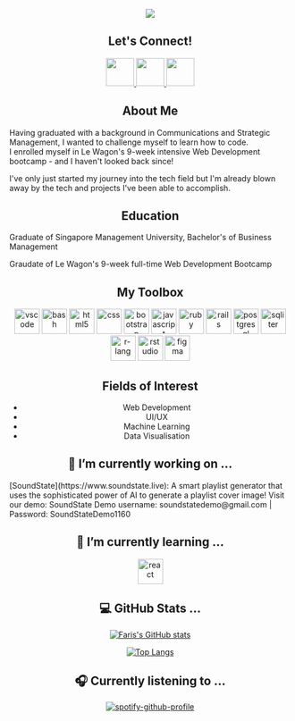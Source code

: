 
<p align="center">
  <img src="https://capsule-render.vercel.app/api?type=waving&color=0A4D68&fontColor=F4EEE0&height=300&section=header&text=Hello!%20I'm%20Faris%20👋&fontSize=90"/>
</p>

<h2 align="center">Let's Connect!</h2>

<div align="center">
  <a href="https://www.linkedin.com/in/farischew/">
    <img height="50" src="https://user-images.githubusercontent.com/118903492/232419109-73d63568-fbdf-47d8-aa38-68f89c5bc8f2.png"/>
  </a>

  <a href="https://https://t.me/farsichew">
    <img height="50" src="https://user-images.githubusercontent.com/118903492/232419416-ea4b717e-a7ce-4bc9-93b5-4a81a92e255a.png"/>
  </a>

  <a href="https://www.instagram.com/farischew/">
    <img height="50" src="https://user-images.githubusercontent.com/118903492/232419574-9cdd5bd5-556d-48a8-bd39-c76750fde6b6.png"/>
  </a>
</div>


<h2 align="center">About Me</h2>
<p>Having graduated with a background in Communications and Strategic Management, I wanted to challenge myself to learn how to code.<br>I enrolled myself in Le Wagon's 9-week intensive Web Development bootcamp - and I haven't looked back since!</p>

<p>I've only just started my journey into the tech field but I'm already blown away by the tech and projects I've been able to accomplish.<p>

<h2 align="center">Education</h2>
<p>Graduate of Singapore Management University, Bachelor's of Business Management<br>

Graudate of Le Wagon's 9-week full-time Web Development Bootcamp</p>

<h2 align="center">My Toolbox</h2>
<p align="center">
<img src="https://cdn.jsdelivr.net/gh/devicons/devicon/icons/vscode/vscode-original.svg" alt="vscode" width="45" height="45"/>
<img src="https://cdn.jsdelivr.net/gh/devicons/devicon/icons/bash/bash-original.svg" alt="bash" width="45" height="45"/>
<img src="https://cdn.jsdelivr.net/gh/devicons/devicon/icons/html5/html5-original.svg" alt="html5" width="45" height="45"/>
<img src="https://cdn.jsdelivr.net/gh/devicons/devicon/icons/css3/css3-original.svg" alt="css" width="45" height="45"/>
<img src="https://cdn.jsdelivr.net/gh/devicons/devicon/icons/bootstrap/bootstrap-original.svg" alt="bootstrap" width="45" height="45"/>
<img src="https://cdn.jsdelivr.net/gh/devicons/devicon/icons/javascript/javascript-original.svg" alt="javascript" width="45" height="45"/>
<img src="https://cdn.jsdelivr.net/gh/devicons/devicon/icons/ruby/ruby-original.svg" alt="ruby" width="45" height="45"/>
<img src="https://cdn.jsdelivr.net/gh/devicons/devicon/icons/rails/rails-original-wordmark.svg" alt="rails" width="45" height="45"/>
<img src="https://cdn.jsdelivr.net/gh/devicons/devicon/icons/postgresql/postgresql-original.svg" alt="postgresql" width="45" height="45"/>
<img src="https://cdn.jsdelivr.net/gh/devicons/devicon/icons/sqlite/sqlite-original.svg" alt="sqliter" width="45" height="45"/>
<img src="https://cdn.jsdelivr.net/gh/devicons/devicon/icons/r/r-original.svg" alt="r-lang" width="45" height="45"/>
<img src="https://cdn.jsdelivr.net/gh/devicons/devicon/icons/rstudio/rstudio-original.svg" alt="rstudio" width="45" height="45"/>
<img src="https://cdn.jsdelivr.net/gh/devicons/devicon/icons/figma/figma-original.svg" alt="figma" width="45" height="45"/>         
</p>

<h2 align="center">Fields of Interest</h2>
<ul align="center">
<li>Web Development</li>  
<li>UI/UX</li> 
<li>Machine Learning</li> 
<li>Data Visualisation</li> 
</ul>

<h2 align="center">🔭 I’m currently working on ...</h2>
[SoundState](https://www.soundstate.live): A smart playlist generator that uses the sophisticated power of AI to generate a playlist cover image!
Visit our demo: SoundState
Demo username: soundstatedemo@gmail.com | Password: SoundStateDemo1160

<h2 align="center">🌱 I’m currently learning ...</h2>
<p align="center">
<img src="https://cdn.jsdelivr.net/gh/devicons/devicon/icons/react/react-original.svg" alt="react" width="45" height="45"/>          
</p>

<h2 align="center">💻 GitHub Stats ...</h2>
<div align="center">

[![Faris's GitHub stats](https://github-readme-stats-coral-zeta-25.vercel.app/api?username=farischew&theme=transparent)](https://github.com/farischew/github-readme-stats)

[![Top Langs](https://github-readme-stats-coral-zeta-25.vercel.app/api/top-langs/?username=farischew&layout=compact)](https://github.com/farischew/github-readme-stats)

</div>  
  
<h2 align="center">🎧 Currently listening to ...</h2>
<div align="center">

[![spotify-github-profile](https://spotify-github-profile.vercel.app/api/view?uid=farischew&cover_image=true&theme=default&show_offline=false&background_color=121212&interchange=false)](https://github.com/kittinan/spotify-github-profile)

</div>




<!--
**farischew/farischew** is a ✨ _special_ ✨ repository because its `README.md` (this file) appears on your GitHub profile.

Here are some ideas to get you started:

- 🔭 I’m currently working on ...
- 🌱 I’m currently learning ...
- 👯 I’m looking to collaborate on ...
- 🤔 I’m looking for help with ...
- 💬 Ask me about ...
- 📫 How to reach me: ...
- 😄 Pronouns: ...
- ⚡ Fun fact: ...
-->
